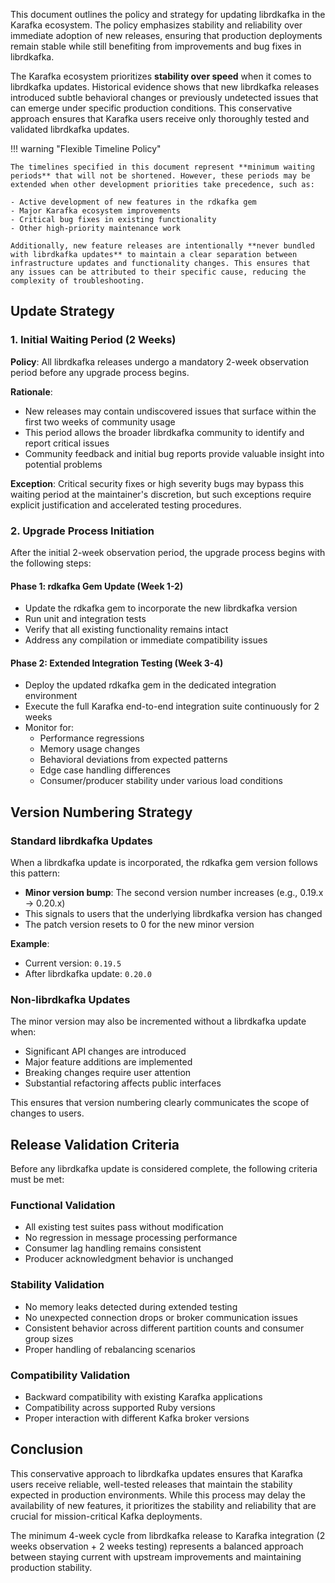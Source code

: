 This document outlines the policy and strategy for updating librdkafka in the Karafka ecosystem. The policy emphasizes stability and reliability over immediate adoption of new releases, ensuring that production deployments remain stable while still benefiting from improvements and bug fixes in librdkafka.

The Karafka ecosystem prioritizes **stability over speed** when it comes to librdkafka updates. Historical evidence shows that new librdkafka releases introduced subtle behavioral changes or previously undetected issues that can emerge under specific production conditions. This conservative approach ensures that Karafka users receive only thoroughly tested and validated librdkafka updates.

!!! warning "Flexible Timeline Policy"

    The timelines specified in this document represent **minimum waiting periods** that will not be shortened. However, these periods may be extended when other development priorities take precedence, such as:
    
    - Active development of new features in the rdkafka gem
    - Major Karafka ecosystem improvements
    - Critical bug fixes in existing functionality
    - Other high-priority maintenance work
    
    Additionally, new feature releases are intentionally **never bundled with librdkafka updates** to maintain a clear separation between infrastructure updates and functionality changes. This ensures that any issues can be attributed to their specific cause, reducing the complexity of troubleshooting.

## Update Strategy

### 1. Initial Waiting Period (2 Weeks)

**Policy**: All librdkafka releases undergo a mandatory 2-week observation period before any upgrade process begins.

**Rationale**: 

- New releases may contain undiscovered issues that surface within the first two weeks of community usage
- This period allows the broader librdkafka community to identify and report critical issues
- Community feedback and initial bug reports provide valuable insight into potential problems

**Exception**: Critical security fixes or high severity bugs may bypass this waiting period at the maintainer's discretion, but such exceptions require explicit justification and accelerated testing procedures.

### 2. Upgrade Process Initiation

After the initial 2-week observation period, the upgrade process begins with the following steps:

#### Phase 1: rdkafka Gem Update (Week 1-2)

- Update the rdkafka gem to incorporate the new librdkafka version
- Run unit and integration tests
- Verify that all existing functionality remains intact
- Address any compilation or immediate compatibility issues

#### Phase 2: Extended Integration Testing (Week 3-4)

- Deploy the updated rdkafka gem in the dedicated integration environment
- Execute the full Karafka end-to-end integration suite continuously for 2 weeks
- Monitor for:
    - Performance regressions
    - Memory usage changes
    - Behavioral deviations from expected patterns
    - Edge case handling differences
    - Consumer/producer stability under various load conditions

## Version Numbering Strategy

### Standard librdkafka Updates

When a librdkafka update is incorporated, the rdkafka gem version follows this pattern:

- **Minor version bump**: The second version number increases (e.g., 0.19.x → 0.20.x)
- This signals to users that the underlying librdkafka version has changed
- The patch version resets to 0 for the new minor version

**Example**:

- Current version: `0.19.5`
- After librdkafka update: `0.20.0`

### Non-librdkafka Updates

The minor version may also be incremented without a librdkafka update when:

- Significant API changes are introduced
- Major feature additions are implemented
- Breaking changes require user attention
- Substantial refactoring affects public interfaces

This ensures that version numbering clearly communicates the scope of changes to users.

## Release Validation Criteria

Before any librdkafka update is considered complete, the following criteria must be met:

### Functional Validation

- All existing test suites pass without modification
- No regression in message processing performance
- Consumer lag handling remains consistent
- Producer acknowledgment behavior is unchanged

### Stability Validation

- No memory leaks detected during extended testing
- No unexpected connection drops or broker communication issues
- Consistent behavior across different partition counts and consumer group sizes
- Proper handling of rebalancing scenarios

### Compatibility Validation

- Backward compatibility with existing Karafka applications
- Compatibility across supported Ruby versions
- Proper interaction with different Kafka broker versions

## Conclusion

This conservative approach to librdkafka updates ensures that Karafka users receive reliable, well-tested releases that maintain the stability expected in production environments. While this process may delay the availability of new features, it prioritizes the stability and reliability that are crucial for mission-critical Kafka deployments.

The minimum 4-week cycle from librdkafka release to Karafka integration (2 weeks observation + 2 weeks testing) represents a balanced approach between staying current with upstream improvements and maintaining production stability.
